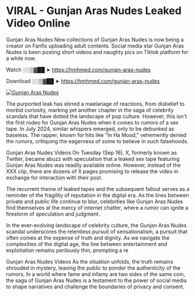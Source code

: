 # VIRAL - Gunjan Aras Nudes Leaked Video Online

Gunjan Aras Nudes New collections of Gunjan Aras Nudes is now being a creator on Fanfix uploading adult contents. Social media star Gunjan Aras Nudes is been posting short videos and naughty pics on Tiktok platform for a while now.

Watch ░░▒▓██ ➤ https://hmhmed.com/gunjan-aras-nudes

Download ░░▒▓██ ➤ https://hmhmed.com/gunjan-aras-nudes

[![Gunjan Aras Nudes](https://i.imgur.com/dJHk4Zq.gif)](https://hmhmed.com/gunjan-aras-nudes)

The purported leak has stirred a maelanage of reactions, from disbelief to morbid curiosity, marking yet another chapter in the saga of celebrity scandals that have dotted the landscape of pop culture. However, this isn't the first rodeo for Gunjan Aras Nudes when it comes to rumors of a sex tape. In July 2024, similar whispers emerged, only to be debunked as baseless. The rapper, known for hits like "In Ha Mood," vehemently denied the rumors, critiquing the eagerness of some to believe in such falsehoods.

Gunjan Aras Nudes Videos
On Tuesday (Sep 16), X, formerly known as Twitter, became abuzz with speculation that a leaked sex tape featuring Gunjan Aras Nudes was readily available online. However, instead of the XXX clip, there are dozens of X pages promising to release the video in exchange for interaction with their post.

The recurrent theme of leaked tapes and the subsequent fallout serves as a reminder of the fragility of reputation in the digital era. As the lines between private and public life continue to blur, celebrities like Gunjan Aras Nudes find themselves at the mercy of internet chatter, where a rumor can ignite a firestorm of speculation and judgment.

In the ever-evolving landscape of celebrity culture, the Gunjan Aras Nudes scandal underscores the relentless pursuit of sensationalism, a pursuit that often comes at the expense of truth and dignity. As we navigate the complexities of the digital age, the line between entertainment and exploitation remains perilously thin, prompting a re

Gunjan Aras Nudes Videos
As the situation unfolds, the truth remains shrouded in mystery, leaving the public to ponder the authenticity of the rumors. In a world where fame and infamy are two sides of the same coin, the saga of Gunjan Aras Nudes is a testament to the power of social media to shape narratives and challenge the boundaries of privacy and consent.